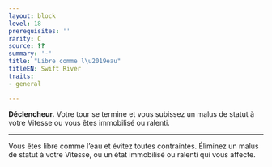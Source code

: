 ```yaml
---
layout: block
level: 18
prerequisites: ''
rarity: C
source: ??
summary: '-'
title: "Libre comme l\u2019eau"
titleEN: Swift River
traits:
- general

---
```


<p><strong>Déclencheur.</strong> Votre tour se termine et vous subissez un malus de statut à votre Vitesse ou vous êtes immobilisé ou ralenti.</p>
<hr>
<p>Vous êtes libre comme l’eau et évitez toutes contraintes. Éliminez un malus de statut à votre Vitesse, ou un état immobilisé ou ralenti qui vous affecte.</p>